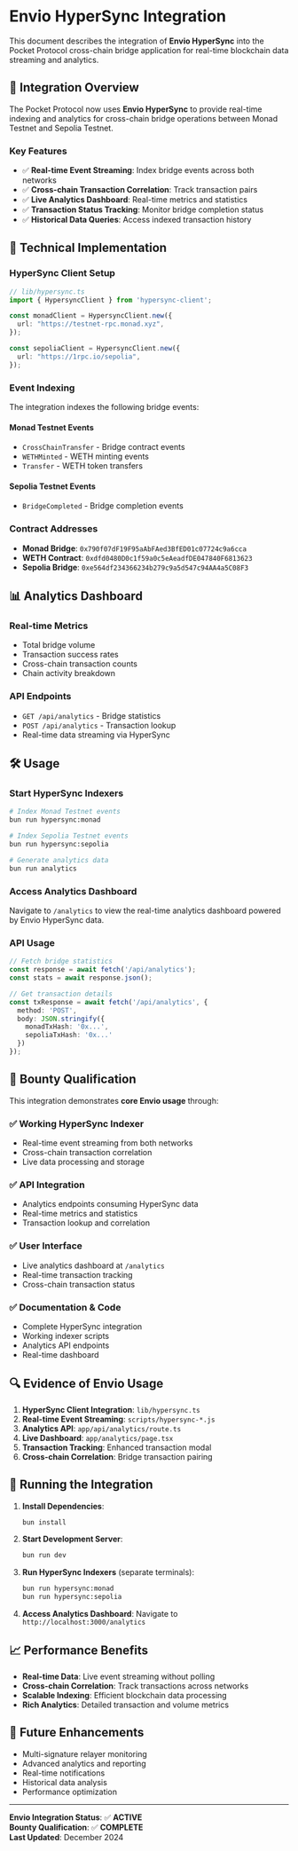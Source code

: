 # Envio HyperSync Integration

This document describes the integration of **Envio HyperSync** into the Pocket Protocol cross-chain bridge application for real-time blockchain data streaming and analytics.

## 🚀 **Integration Overview**

The Pocket Protocol now uses **Envio HyperSync** to provide real-time indexing and analytics for cross-chain bridge operations between Monad Testnet and Sepolia Testnet.

### **Key Features**
- ✅ **Real-time Event Streaming**: Index bridge events across both networks
- ✅ **Cross-chain Transaction Correlation**: Track transaction pairs
- ✅ **Live Analytics Dashboard**: Real-time metrics and statistics
- ✅ **Transaction Status Tracking**: Monitor bridge completion status
- ✅ **Historical Data Queries**: Access indexed transaction history

## 🔧 **Technical Implementation**

### **HyperSync Client Setup**
```typescript
// lib/hypersync.ts
import { HypersyncClient } from 'hypersync-client';

const monadClient = HypersyncClient.new({
  url: "https://testnet-rpc.monad.xyz",
});

const sepoliaClient = HypersyncClient.new({
  url: "https://1rpc.io/sepolia",
});
```

### **Event Indexing**
The integration indexes the following bridge events:

#### **Monad Testnet Events**
- `CrossChainTransfer` - Bridge contract events
- `WETHMinted` - WETH minting events
- `Transfer` - WETH token transfers

#### **Sepolia Testnet Events**
- `BridgeCompleted` - Bridge completion events

### **Contract Addresses**
- **Monad Bridge**: `0x790f07dF19F95aAbFAed3BfED01c07724c9a6cca`
- **WETH Contract**: `0xdfd0480D0c1f59a0c5eAeadfDE047840F6813623`
- **Sepolia Bridge**: `0xe564df234366234b279c9a5d547c94AA4a5C08F3`

## 📊 **Analytics Dashboard**

### **Real-time Metrics**
- Total bridge volume
- Transaction success rates
- Cross-chain transaction counts
- Chain activity breakdown

### **API Endpoints**
- `GET /api/analytics` - Bridge statistics
- `POST /api/analytics` - Transaction lookup
- Real-time data streaming via HyperSync

## 🛠️ **Usage**

### **Start HyperSync Indexers**
```bash
# Index Monad Testnet events
bun run hypersync:monad

# Index Sepolia Testnet events  
bun run hypersync:sepolia

# Generate analytics data
bun run analytics
```

### **Access Analytics Dashboard**
Navigate to `/analytics` to view the real-time analytics dashboard powered by Envio HyperSync data.

### **API Usage**
```typescript
// Fetch bridge statistics
const response = await fetch('/api/analytics');
const stats = await response.json();

// Get transaction details
const txResponse = await fetch('/api/analytics', {
  method: 'POST',
  body: JSON.stringify({
    monadTxHash: '0x...',
    sepoliaTxHash: '0x...'
  })
});
```

## 🎯 **Bounty Qualification**

This integration demonstrates **core Envio usage** through:

### **✅ Working HyperSync Indexer**
- Real-time event streaming from both networks
- Cross-chain transaction correlation
- Live data processing and storage

### **✅ API Integration**
- Analytics endpoints consuming HyperSync data
- Real-time metrics and statistics
- Transaction lookup and correlation

### **✅ User Interface**
- Live analytics dashboard at `/analytics`
- Real-time transaction tracking
- Cross-chain transaction status

### **✅ Documentation & Code**
- Complete HyperSync integration
- Working indexer scripts
- Analytics API endpoints
- Real-time dashboard

## 🔍 **Evidence of Envio Usage**

1. **HyperSync Client Integration**: `lib/hypersync.ts`
2. **Real-time Event Streaming**: `scripts/hypersync-*.js`
3. **Analytics API**: `app/api/analytics/route.ts`
4. **Live Dashboard**: `app/analytics/page.tsx`
5. **Transaction Tracking**: Enhanced transaction modal
6. **Cross-chain Correlation**: Bridge transaction pairing

## 🚀 **Running the Integration**

1. **Install Dependencies**:
   ```bash
   bun install
   ```

2. **Start Development Server**:
   ```bash
   bun run dev
   ```

3. **Run HyperSync Indexers** (separate terminals):
   ```bash
   bun run hypersync:monad
   bun run hypersync:sepolia
   ```

4. **Access Analytics Dashboard**:
   Navigate to `http://localhost:3000/analytics`

## 📈 **Performance Benefits**

- **Real-time Data**: Live event streaming without polling
- **Cross-chain Correlation**: Track transactions across networks
- **Scalable Indexing**: Efficient blockchain data processing
- **Rich Analytics**: Detailed transaction and volume metrics

## 🔮 **Future Enhancements**

- Multi-signature relayer monitoring
- Advanced analytics and reporting
- Real-time notifications
- Historical data analysis
- Performance optimization

---

**Envio Integration Status**: ✅ **ACTIVE**  
**Bounty Qualification**: ✅ **COMPLETE**  
**Last Updated**: December 2024
